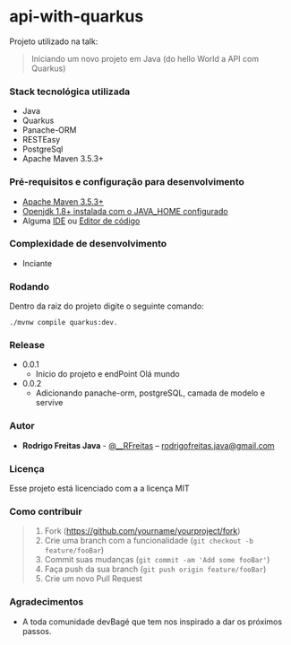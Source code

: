 # api-with-quarkus

Projeto utilizado na talk:
 > Iniciando um novo projeto em Java (do hello World a API com Quarkus)

### Stack tecnológica utilizada
 - Java
 - Quarkus
 - Panache-ORM
 - RESTEasy
 - PostgreSql
 - Apache Maven 3.5.3+
 
### Pré-requisitos e configuração para desenvolvimento
 - [Apache Maven 3.5.3+](https://maven.apache.org/)
 - [Openjdk 1.8+ instalada com o JAVA_HOME configurado](https://adoptopenjdk.net/)
 - Alguma [IDE](https://www.jetbrains.com/idea/download) ou [Editor de código](https://code.visualstudio.com/)
  
### Complexidade de desenvolvimento
  - Inciante
  
### Rodando
Dentro da raiz do projeto digite o seguinte comando:
  ```
  ./mvnw compile quarkus:dev.
  ```
  
### Release
* 0.0.1
    * Inicio do projeto e endPoint Olá mundo
* 0.0.2
    * Adicionando panache-orm, postgreSQL, camada de modelo e servive


  
### Autor

* **Rodrigo Freitas Java** - [@__RFreitas](https://twitter.com/__RFreitas) – rodrigofreitas.java@gmail.com

### Licença

Esse projeto está licenciado com a a licença MIT 

### Como contribuir

 >1. Fork (<https://github.com/yourname/yourproject/fork>)
 >2. Crie uma branch com a funcionalidade (`git checkout -b feature/fooBar`)
 >3. Commit suas mudanças (`git commit -am 'Add some fooBar'`)
 >4. Faça push da sua branch  (`git push origin feature/fooBar`)
 >5. Crie um novo Pull Request

### Agradecimentos

* A toda comunidade devBagé que tem nos inspirado a dar os próximos passos.
